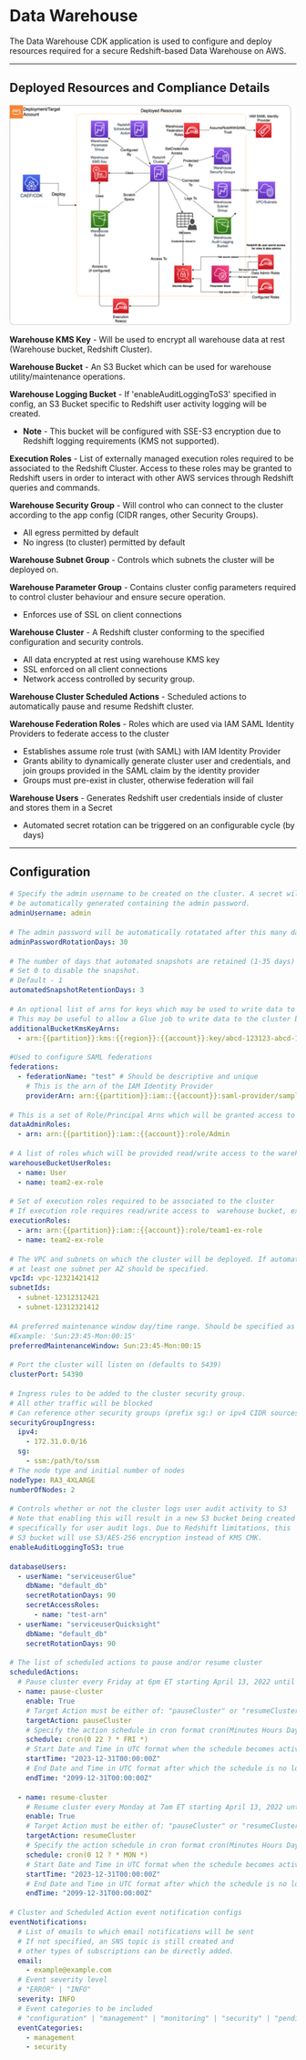# Data Warehouse

The Data Warehouse CDK application is used to configure and deploy resources required for a secure Redshift-based Data Warehouse on AWS.

***

## Deployed Resources and Compliance Details

![datawarehouse](../../../constructs/L3/analytics/datawarehouse-l3-construct/docs/datawarehouse.png)

**Warehouse KMS Key** - Will be used to encrypt all warehouse data at rest (Warehouse bucket, Redshift Cluster).

**Warehouse Bucket** - An S3 Bucket which can be used for warehouse utility/maintenance operations.

**Warehouse Logging Bucket** - If 'enableAuditLoggingToS3' specified in config, an S3 Bucket specific to Redshift user activity logging will be created.

* **Note** - This bucket will be configured with SSE-S3 encryption due to Redshift logging requirements (KMS not supported).

**Execution Roles** - List of externally managed execution roles required to be associated to the Redshift Cluster. Access to these roles may be granted to Redshift users in order to interact with other AWS services through Redshift queries and commands.

**Warehouse Security Group** - Will control who can connect to the cluster according to the app config (CIDR ranges, other Security Groups).

* All egress permitted by default
* No ingress (to cluster) permitted by default

**Warehouse Subnet Group** - Controls which subnets the cluster will be deployed on.

**Warehouse Parameter Group** - Contains cluster config parameters required to control cluster behaviour and ensure secure operation.

* Enforces use of SSL on client connections

**Warehouse Cluster** - A Redshift cluster conforming to the specified configuration and security controls.

* All data encrypted at rest using warehouse KMS key
* SSL enforced on all client connections
* Network access controlled by security group.

**Warehouse Cluster Scheduled Actions** - Scheduled actions to automatically pause and resume Redshift cluster.

**Warehouse Federation Roles** - Roles which are used via IAM SAML Identity Providers to federate access to the cluster

* Establishes assume role trust (with SAML) with IAM Identity Provider
* Grants ability to dynamically generate cluster user and credentials, and join groups provided in the SAML claim by the identity provider
* Groups must pre-exist in cluster, otherwise federation will fail

**Warehouse Users** - Generates Redshift user credentials inside of cluster and stores them in a Secret

* Automated secret rotation can be triggered on an configurable cycle (by days)

***

## Configuration

```yaml
# Specify the admin username to be created on the cluster. A secret will
# be automatically generated containing the admin password.
adminUsername: admin

# The admin password will be automatically rotatated after this many days
adminPasswordRotationDays: 30

# The number of days that automated snapshots are retained (1-35 days)
# Set 0 to disable the snapshot.
# Default - 1
automatedSnapshotRetentionDays: 3

# An optional list of arns for keys which may be used to write data to the cluster bucket.
# This may be useful to allow a Glue job to write data to the cluster bucket in order to load into the cluster.
additionalBucketKmsKeyArns:
  - arn:{{partition}}:kms:{{region}}:{{account}}:key/abcd-123123-abcd-12312421

#Used to configure SAML federations
federations:
  - federationName: "test" # Should be descriptive and unique
    # This is the arn of the IAM Identity Provider
    providerArn: arn:{{partition}}:iam::{{account}}:saml-provider/sample-saml-identity-provider

# This is a set of Role/Principal Arns which will be granted access to the Warehouse S3 bucket
dataAdminRoles:
  - arn: arn:{{partition}}:iam::{{account}}:role/Admin

# A list of roles which will be provided read/write access to the warehouse bucket
warehouseBucketUserRoles:
  - name: User
  - name: team2-ex-role

# Set of execution roles required to be associated to the cluster
# If execution role requires read/write access to  warehouse bucket, explicitly add that role to 'warehouseBucketUserRoles' property
executionRoles:
  - arn: arn:{{partition}}:iam::{{account}}:role/team1-ex-role
  - name: team2-ex-role

# The VPC and subnets on which the cluster will be deployed. If automatic cluster relocation is required,
# at least one subnet per AZ should be specified.
vpcId: vpc-12321421412
subnetIds:
  - subnet-12312312421
  - subnet-12312321412

#A preferred maintenance window day/time range. Should be specified as a range ddd:hh24:mi-ddd:hh24:mi (24H Clock UTC).
#Example: 'Sun:23:45-Mon:00:15'
preferredMaintenanceWindow: Sun:23:45-Mon:00:15

# Port the cluster will listen on (defaults to 5439)
clusterPort: 54390

# Ingress rules to be added to the cluster security group.
# All other traffic will be blocked
# Can reference other security groups (prefix sg:) or ipv4 CIDR sources (prefix ipv4:)
securityGroupIngress:
  ipv4:
    - 172.31.0.0/16
  sg:
    - ssm:/path/to/ssm
# The node type and initial number of nodes
nodeType: RA3_4XLARGE
numberOfNodes: 2

# Controls whether or not the cluster logs user audit activity to S3
# Note that enabling this will result in a new S3 bucket being created
# specifically for user audit logs. Due to Redshift limitations, this
# S3 bucket will use S3/AES-256 encryption instead of KMS CMK.
enableAuditLoggingToS3: true

databaseUsers:
  - userName: "serviceuserGlue"
    dbName: "default_db"
    secretRotationDays: 90
    secretAccessRoles:
      - name: "test-arn"
  - userName: "serviceuserQuicksight"
    dbName: "default_db"
    secretRotationDays: 90

# The list of scheduled actions to pause and/or resume cluster
scheduledActions:
  # Pause cluster every Friday at 6pm ET starting April 13, 2022 until Dec 31, 2099
  - name: pause-cluster
    enable: True
    # Target Action must be either of: "pauseCluster" or "resumeCluster". resizeCluster is not supported yet.
    targetAction: pauseCluster
    # Specify the action schedule in cron format cron(Minutes Hours Day-of-month Month Day-of-week Year).
    schedule: cron(0 22 ? * FRI *)
    # Start Date and Time in UTC format when the schedule becomes active. This must be a future date-time.
    startTime: "2023-12-31T00:00:00Z"
    # End Date and Time in UTC format after which the schedule is no longer active. This must be a future date-time later than start date.
    endTime: "2099-12-31T00:00:00Z"

  - name: resume-cluster
    # Resume cluster every Monday at 7am ET starting April 13, 2022 until Dec 31, 2099
    enable: True
    # Target Action must be either of: "pauseCluster" or "resumeCluster". resizeCluster is not supported yet.
    targetAction: resumeCluster
    # Specify the action schedule in cron format cron(Minutes Hours Day-of-month Month Day-of-week Year).
    schedule: cron(0 12 ? * MON *)
    # Start Date and Time in UTC format when the schedule becomes active. This must be a future date-time.
    startTime: "2023-12-31T00:00:00Z"
    # End Date and Time in UTC format after which the schedule is no longer active. This must be a future date-time later than start date.
    endTime: "2099-12-31T00:00:00Z"

# Cluster and Scheduled Action event notification configs
eventNotifications:
  # List of emails to which email notifications will be sent
  # If not specified, an SNS topic is still created and
  # other types of subscriptions can be directly added.
  email:
    - example@example.com
  # Event severity level
  # "ERROR" | "INFO"
  severity: INFO
  # Event categories to be included
  # "configuration" | "management" | "monitoring" | "security" | "pending"
  eventCategories:
    - management
    - security
```
